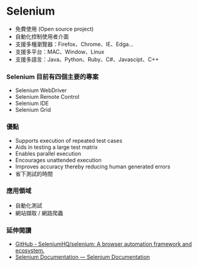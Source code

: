 # Selenium

* 免費使用 (Open source project)
* 自動化控制使用者介面
* 支援多種瀏覽器：Firefox、Chrome、IE、Edga...
* 支援多平台：MAC、Window、Linux
* 支援多語言：Java、Python、Ruby、C#、Javascipt、C++

### Selenium 目前有四個主要的專案

* Selenium WebDriver
* Selenium Remote Control
* Selenium IDE
* Selenium Grid

### 優點

* Supports execution of repeated test cases
* Aids in testing a large test matrix
* Enables parallel execution
* Encourages unattended execution
* Improves accuracy thereby reducing human generated errors
* 省下測試的時間

### 應用領域

* 自動化測試
* 網站擷取 / 網路爬蟲

### 延伸閱讀

* [GitHub - SeleniumHQ/selenium: A browser automation framework and ecosystem.](https://github.com/SeleniumHQ/selenium)
* [Selenium Documentation — Selenium Documentation](http://docs.seleniumhq.org/docs/)
